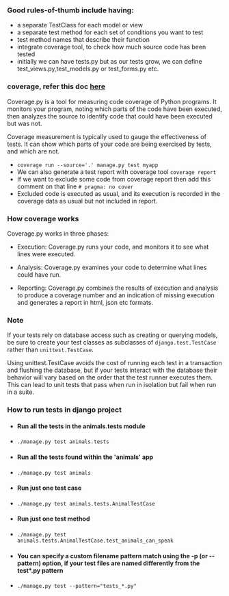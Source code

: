 ### Good rules-of-thumb include having:
- a separate TestClass for each model or view
- a separate test method for each set of conditions you want to test
- test method names that describe their function
- integrate coverage tool, to check how much source code has been tested
- initially we can have tests.py but as our tests grow, we can define test_views.py,test_models.py or test_forms.py etc.

### coverage, refer this doc [here](https://coverage.readthedocs.io/en/)
Coverage.py is a tool for measuring code coverage of Python programs. It monitors your program, noting which parts of the code have been executed, then analyzes the source to identify code that could have been executed but was not.

Coverage measurement is typically used to gauge the effectiveness of tests. It can show which parts of your code are being exercised by tests, and which are not.

- `coverage run --source='.' manage.py test myapp`
- We can also generate a test report with coverage tool `coverage report`
- If we want to exclude some code from coverage report then add this comment on that line `# pragma: no cover`
-  Excluded code is executed as usual, and its execution is recorded in the coverage data as usual but not included in report.

### How coverage works
Coverage.py works in three phases:

- Execution: Coverage.py runs your code, and monitors it to see what lines were executed.

- Analysis: Coverage.py examines your code to determine what lines could have run.

- Reporting: Coverage.py combines the results of execution and analysis to produce a coverage number and an indication of missing execution and generates a report in html, json etc formats.

### Note
If your tests rely on database access such as creating or querying models, be sure to create your test classes as subclasses of `django.test.TestCase` rather than `unittest.TestCase`.

Using unittest.TestCase avoids the cost of running each test in a transaction and flushing the database, but if your tests interact with the database their behavior will vary based on the order that the test runner executes them. This can lead to unit tests that pass when run in isolation but fail when run in a suite.

### How to run tests in django project
- #### Run all the tests in the animals.tests module
- `./manage.py test animals.tests`
- #### Run all the tests found within the 'animals' app
- `./manage.py test animals`
- #### Run just one test case
- `./manage.py test animals.tests.AnimalTestCase`
- #### Run just one test method
- `./manage.py test animals.tests.AnimalTestCase.test_animals_can_speak`
- #### You can specify a custom filename pattern match using the -p (or --pattern) option, if your test files are named differently from the test*.py pattern
- `./manage.py test --pattern="tests_*.py"`
  
